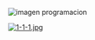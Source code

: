 ![imagen programacion](https://github.com/diegote7/monorepositorio-programacion/assets/114953054/d8b45eef-3b13-4f30-82ab-be3226a9c176)

[![1-1-1.jpg](https://i.postimg.cc/VNbNtNjx/1-1-1.jpg)](https://postimg.cc/94CV5Cgb) 


